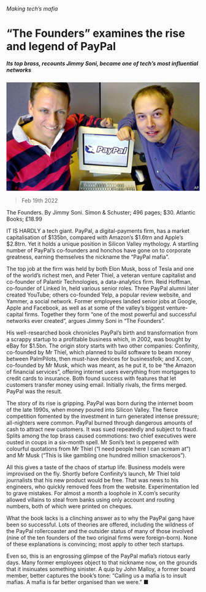 ###### Making tech’s mafia

# “The Founders” examines the rise and legend of PayPal 

##### Its top brass, recounts Jimmy Soni, became one of tech’s most influential networks 

![image](images/20220219_cup504.jpg) 

> Feb 19th 2022 

The Founders. By Jimmy Soni. Simon &amp; Schuster; 496 pages; $30. Atlantic Books; £18.99

IT IS HARDLY a tech giant. PayPal, a digital-payments firm, has a market capitalisation of $135bn, compared with Amazon’s $1.6trn and Apple’s $2.8trn. Yet it holds a unique position in Silicon Valley mythology. A startling number of PayPal’s co-founders and honchos have gone on to corporate greatness, earning themselves the nickname the “PayPal mafia”.


The top job at the firm was held by both Elon Musk, boss of Tesla and one of the world’s richest men, and Peter Thiel, a veteran venture capitalist and co-founder of Palantir Technologies, a data-analytics firm. Reid Hoffman, co-founder of Linked In, held various senior roles. Three PayPal alumni later created YouTube; others co-founded Yelp, a popular review website, and Yammer, a social network. Former employees landed senior jobs at Google, Apple and Facebook, as well as at some of the valley’s biggest venture-capital firms. Together they form “one of the most powerful and successful networks ever created”, argues Jimmy Soni in “The Founders”.

His well-researched book chronicles PayPal’s birth and transformation from a scrappy startup to a profitable business which, in 2002, was bought by eBay for $1.5bn. The origin story starts with two other companies: Confinity, co-founded by Mr Thiel, which planned to build software to beam money between PalmPilots, then must-have devices for businessfolk; and X.com, co-founded by Mr Musk, which was meant, as he put it, to be “the Amazon of financial services”, offering internet users everything from mortgages to credit cards to insurance. Both found success with features that let customers transfer money using email. Initially rivals, the firms merged. PayPal was the result.

The story of its rise is gripping. PayPal was born during the internet boom of the late 1990s, when money poured into Silicon Valley. The fierce competition fomented by the investment in turn generated intense pressure; all-nighters were common. PayPal burned through dangerous amounts of cash to attract new customers. It was sued repeatedly and subject to fraud. Splits among the top brass caused commotions: two chief executives were ousted in coups in a six-month spell. Mr Soni’s text is peppered with colourful quotations from Mr Thiel (“I need people here I can scream at”) and Mr Musk (“This is like gambling one hundred million smackeroos”).

All this gives a taste of the chaos of startup life. Business models were improvised on the fly. Shortly before Confinity’s launch, Mr Thiel told journalists that his new product would be free. That was news to his engineers, who quickly removed fees from the website. Experimentation led to grave mistakes. For almost a month a loophole in X.com’s security allowed villains to steal from banks using only account and routing numbers, both of which were printed on cheques.

What the book lacks is a clinching answer as to why the PayPal gang have been so successful. Lots of theories are offered, including the wildness of the PayPal rollercoaster and the outsider status of many of those involved (nine of the ten founders of the two original firms were foreign-born). None of these explanations is convincing; most apply to other tech startups.

Even so, this is an engrossing glimpse of the PayPal mafia’s riotous early days. Many former employees object to that nickname now, on the grounds that it insinuates something sinister. A quip by John Malloy, a former board member, better captures the book’s tone: “Calling us a mafia is to insult mafias. A mafia is far better organised than we were.” ■

